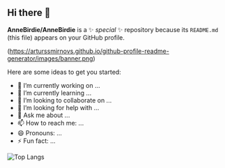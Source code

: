 ## Hi there 👋


**AnneBirdie/AnneBirdie** is a ✨ _special_ ✨ repository because its `README.md` (this file) appears on your GitHub profile.

(https://arturssmirnovs.github.io/github-profile-readme-generator/images/banner.png)

Here are some ideas to get you started:

- 🔭 I’m currently working on ...
- 🌱 I’m currently learning ...
- 👯 I’m looking to collaborate on ...
- 🤔 I’m looking for help with ...
- 💬 Ask me about ...
- 📫 How to reach me: ...
- 😄 Pronouns: ...
- ⚡ Fun fact: ...


![Top Langs](https://github-readme-stats.vercel.app/api/top-langs/?username=AnneBirdie&hide_progress=false)
